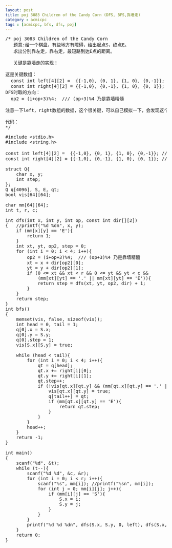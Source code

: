 ```yaml
---
layout: post
title: poj 3083 Children of the Candy Corn (DFS, BFS,靠墙走)
category : acmicpc
tags : [acmicpc, bfs, dfs, poj]
---
```


<pre>/* poj 3083 Children of the Candy Corn
   题意:给一个棋盘，有些地方有障碍，给出起点S，终点E。
   求出分别靠左走，靠右走，最短路到达E点的距离。

   关键是靠墙走的实现！

这是关键数组：   
  const int left[4][2] =  {{-1,0}, {0, 1}, {1, 0}, {0,-1}}; /// 方向数组乃是精髓
  const int right[4][2] = {{-1,0}, {0,-1}, {1, 0}, {0, 1}}; ///
DFS时取的方向：
  op2 = (i+op+3)%4;  /// (op+3)%4 乃是靠墙精髓

注意一下left，right数组的数据，这个很关键，可以自己模拟一下，会发现这个设计真的很巧啊！

代码：
*/</pre>
<!--more-->
<pre>#include &lt;stdio.h&gt;
#include &lt;string.h&gt;

const int left[4][2] =  {{-1,0}, {0, 1}, {1, 0}, {0,-1}}; /// 方向数组乃是精髓
const int right[4][2] = {{-1,0}, {0,-1}, {1, 0}, {0, 1}}; ///

struct Q{
    char x, y;
    int step;
};
Q q[4096], S, E, qt;
bool vis[64][64];

char mm[64][64];
int t, r, c;

int dfs(int x, int y, int op, const int dir[][2])
{   //printf("%d %dn", x, y);
    if (mm[x][y] == 'E'){        
        return 1;
    }
    int xt, yt, op2, step = 0;  
    for (int i = 0; i &lt; 4; i++){
        op2 = (i+op+3)%4;  /// (op+3)%4 乃是靠墙精髓
        xt = x + dir[op2][0];
        yt = y + dir[op2][1];
        if (0 &lt;= xt &amp;&amp; xt &lt; r &amp;&amp; 0 &lt;= yt &amp;&amp; yt &lt; c &amp;&amp;
            (mm[xt][yt] == '.' || mm[xt][yt] == 'E')){
            return step = dfs(xt, yt, op2, dir) + 1;
        }
    }
    return step;
}
int bfs()
{
    memset(vis, false, sizeof(vis));
    int head = 0, tail = 1;
    q[0].x = S.x;
    q[0].y = S.y;
    q[0].step = 1;
    vis[S.x][S.y] = true;

    while (head &lt; tail){        
        for (int i = 0; i &lt; 4; i++){
            qt = q[head];
            qt.x += right[i][0];
            qt.y += right[i][1];
            qt.step++;
            if (!vis[qt.x][qt.y] &amp;&amp; (mm[qt.x][qt.y] == '.' || mm[qt.x][qt.y] == 'E')){
                vis[qt.x][qt.y] = true;
                q[tail++] = qt;
                if (mm[qt.x][qt.y] == 'E'){
                    return qt.step;
                }
            }
        }
        head++;
    }
    return -1;
}

int main()
{
    scanf("%d", &amp;t);
    while (t--){
        scanf("%d %d", &amp;c, &amp;r);
        for (int i = 0; i &lt; r; i++){
            scanf("%s", mm[i]); //printf("%sn", mm[i]);
            for (int j = 0; mm[i][j]; j++){
                if (mm[i][j] == 'S'){
                    S.x = i;
                    S.y = j;
                }
            }
        }
        printf("%d %d %dn", dfs(S.x, S.y, 0, left), dfs(S.x, S.y, 0, right), bfs());
    }
    return 0;
}</pre>
